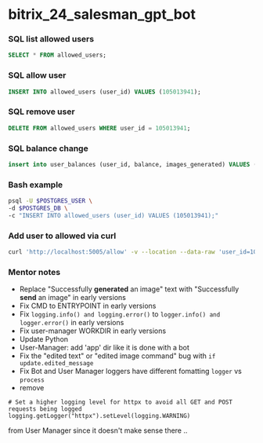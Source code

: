 # bitrix_24_salesman_gpt_bot

### SQL list allowed users
```sql
SELECT * FROM allowed_users;
```

### SQL allow user
```sql
INSERT INTO allowed_users (user_id) VALUES (105013941);
```

### SQL remove user
```sql
DELETE FROM allowed_users WHERE user_id = 105013941;
```

### SQL balance change
```sql
insert into user_balances (user_id, balance, images_generated) VALUES (105013941, 100.0, 0)
```

### Bash example
```bash
psql -U $POSTGRES_USER \
-d $POSTGRES_DB \
-c "INSERT INTO allowed_users (user_id) VALUES (105013941);"
```

### Add user to allowed via curl
```bash
curl 'http://localhost:5005/allow' -v --location --data-raw 'user_id=105013941'
```

### Mentor notes
- Replace "Successfully **generated** an image" text with "Successfully **send** an image" in early versions
- Fix CMD to ENTRYPOINT in early versions
- Fix `logging.info() and logging.error()` to `logger.info() and logger.error()` in early versions
- Fix user-manager WORKDIR in early versions
- Update Python
- User-Manager: add 'app' dir like it is done with a bot
- Fix the "edited text" or "edited image command" bug with `if update.edited_message`
- Fix Bot and User Manager loggers have different fomatting `logger` vs `process`
- remove
```
# Set a higher logging level for httpx to avoid all GET and POST requests being logged
logging.getLogger("httpx").setLevel(logging.WARNING)
```
from User Manager since it doesn't make sense there ..
